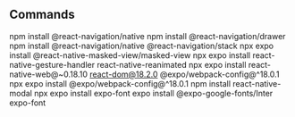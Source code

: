## Commands

npm install @react-navigation/native
npm install @react-navigation/drawer
npm install @react-navigation/native @react-navigation/stack
npx expo install @react-native-masked-view/masked-view
npx expo install react-native-gesture-handler react-native-reanimated
npx expo install react-native-web@~0.18.10 react-dom@18.2.0 @expo/webpack-config@^18.0.1
npx expo install @expo/webpack-config@^18.0.1
npm install react-native-modal
npx expo install expo-font
expo install @expo-google-fonts/Inter expo-font